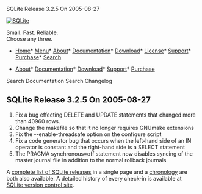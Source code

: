 




SQLite Release 3\.2\.5 On 2005\-08\-27




[![SQLite](../images/sqlite370_banner.gif)](../index.html)


Small. Fast. Reliable.  
Choose any three.


* [Home](../index.html)* [Menu](javascript:void(0))* [About](../about.html)* [Documentation](../docs.html)* [Download](../download.html)* [License](../copyright.html)* [Support](../support.html)* [Purchase](../prosupport.html)* [Search](javascript:void(0))




* [About](../about.html)* [Documentation](../docs.html)* [Download](../download.html)* [Support](../support.html)* [Purchase](../prosupport.html)






Search Documentation
Search Changelog







## SQLite Release 3\.2\.5 On 2005\-08\-27

1. Fix a bug effecting DELETE and UPDATE statements that changed
more than 40960 rows.
2. Change the makefile so that it no longer requires GNUmake extensions
3. Fix the \-\-enable\-threadsafe option on the configure script
4. Fix a code generator bug that occurs when the left\-hand side of an IN
operator is constant and the right\-hand side is a SELECT statement
5. The PRAGMA synchronous\=off statement now disables syncing of the
master journal file in addition to the normal rollback journals



A [complete list of SQLite releases](../changes.html)
 in a single page and a [chronology](../chronology.html) are both also available.
 A detailed history of every
 check\-in is available at
 [SQLite version control site](https://www.sqlite.org/src/timeline).


